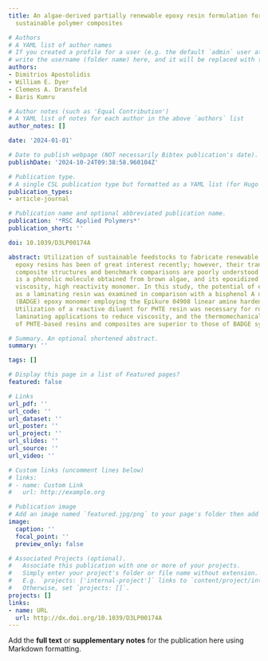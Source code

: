 ```yaml
---
title: An algae-derived partially renewable epoxy resin formulation for glass fibre-reinforced
  sustainable polymer composites

# Authors
# A YAML list of author names
# If you created a profile for a user (e.g. the default `admin` user at `content/authors/admin/`), 
# write the username (folder name) here, and it will be replaced with their full name and linked to their profile.
authors:
- Dimitrios Apostolidis
- William E. Dyer
- Clemens A. Dransfeld
- Baris Kumru

# Author notes (such as 'Equal Contribution')
# A YAML list of notes for each author in the above `authors` list
author_notes: []

date: '2024-01-01'

# Date to publish webpage (NOT necessarily Bibtex publication's date).
publishDate: '2024-10-24T09:38:58.960104Z'

# Publication type.
# A single CSL publication type but formatted as a YAML list (for Hugo requirements).
publication_types:
- article-journal

# Publication name and optional abbreviated publication name.
publication: '*RSC Applied Polymers*'
publication_short: ''

doi: 10.1039/D3LP00174A

abstract: Utilization of sustainable feedstocks to fabricate renewable thermosetting
  epoxy resins has been of great interest recently; however, their translation into
  composite structures and benchmark comparisons are poorly understood. Phloroglucinol
  is a phenolic molecule obtained from brown algae, and its epoxidized form is a high
  viscosity, high reactivity monomer. In this study, the potential of epoxidized phloroglucinol
  as a laminating resin was examined in comparison with a bisphenol A diglycidyl ether
  (BADGE) epoxy monomer employing the Epikure 04908 linear amine hardener system.
  Utilization of a reactive diluent for PHTE resin was necessary for room temperature
  laminating applications to reduce viscosity, and the thermomechanical properties
  of PHTE-based resins and composites are superior to those of BADGE systems.

# Summary. An optional shortened abstract.
summary: ''

tags: []

# Display this page in a list of Featured pages?
featured: false

# Links
url_pdf: ''
url_code: ''
url_dataset: ''
url_poster: ''
url_project: ''
url_slides: ''
url_source: ''
url_video: ''

# Custom links (uncomment lines below)
# links:
# - name: Custom Link
#   url: http://example.org

# Publication image
# Add an image named `featured.jpg/png` to your page's folder then add a caption below.
image:
  caption: ''
  focal_point: ''
  preview_only: false

# Associated Projects (optional).
#   Associate this publication with one or more of your projects.
#   Simply enter your project's folder or file name without extension.
#   E.g. `projects: ['internal-project']` links to `content/project/internal-project/index.md`.
#   Otherwise, set `projects: []`.
projects: []
links:
- name: URL
  url: http://dx.doi.org/10.1039/D3LP00174A
---
```


Add the **full text** or **supplementary notes** for the publication here using Markdown formatting.

